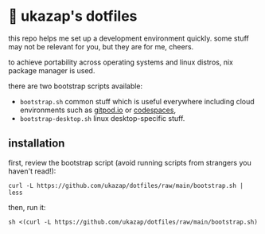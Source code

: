# 🍜 **ukazap**'s dotfiles

this repo helps me set up a development environment quickly. some stuff may not be relevant for you, but they are for me, cheers.

to achieve portability across operating systems and linux distros, nix package manager is used.

there are two bootstrap scripts available:
  
  - `bootstrap.sh` common stuff which is useful everywhere including cloud environments such as [gitpod.io](gitpod.io) or [codespaces](https://github.com/features/codespaces),
  - `bootstrap-desktop.sh` linux desktop-specific stuff.

## installation

first, review the bootstrap script (avoid running scripts from strangers you haven't read!):

```shell
curl -L https://github.com/ukazap/dotfiles/raw/main/bootstrap.sh | less
```

then, run it:

```shell
sh <(curl -L https://github.com/ukazap/dotfiles/raw/main/bootstrap.sh)
```